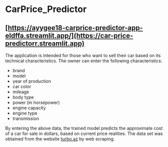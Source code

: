 # CarPrice_Predictor

## [https://ayygee18-carprice-predictor-app-eldffa.streamlit.app/](https://car-price-predictorr.streamlit.app)

The application is intended for those who want to sell their car based on its technical characteristics. The owner can enter the following characteristics:
- brand
- model
- year of production
- car color
- mileage
- body type
- power (in horsepower)
- engine capacity
- engine type
- transmission

By entering the above data, the trained model predicts the approximate cost of a car for sale in dollars, based on current price realities.
The data set was obtained from the website [turbo.az](https://turbo.az/) by web scraping.
